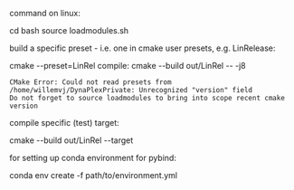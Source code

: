 command on linux:

cd bash
source loadmodules.sh



build a specific preset - i.e. one in cmake user presets, e.g. LinRelease:

cmake --preset=LinRel
compile:
cmake --build out/LinRel -- -j8
  
    CMake Error: Could not read presets from /home/willemvj/DynaPlexPrivate: Unrecognized "version" field
    Do not forget to source loadmodules to bring into scope recent cmake version
compile specific (test)  target:

cmake --build out/LinRel --target 


for setting up conda environment for pybind:

conda env create -f path/to/environment.yml
